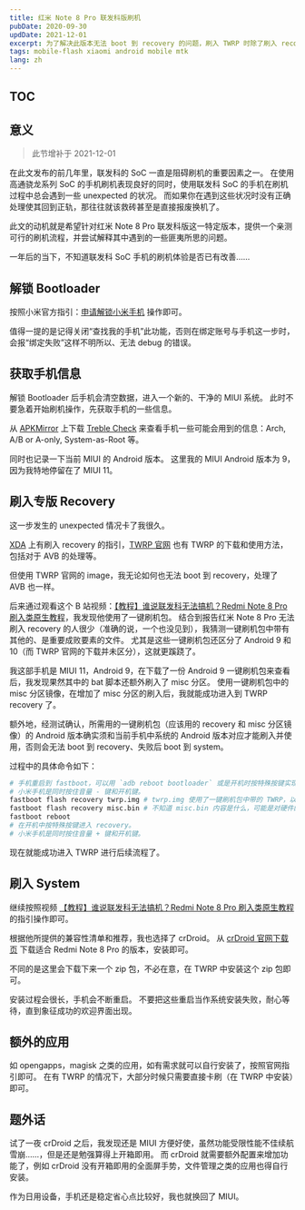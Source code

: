 ```yaml
---
title: 红米 Note 8 Pro 联发科版刷机
pubDate: 2020-09-30
updDate: 2021-12-01
excerpt: 为了解决此版本无法 boot 到 recovery 的问题，刷入 TWRP 时除了刷入 recovery 分区镜像，还需要额外刷入 misc 分区镜像。
tags: mobile-flash xiaomi android mobile mtk
lang: zh
---
```


<!-- Copyright (c) 2020-2022 myl7 -->
<!-- SPDX-License-Identifier: CC-BY-SA-4.0 -->

## TOC

## 意义

> 此节增补于 2021-12-01

在此文发布的前几年里，联发科的 SoC 一直是阻碍刷机的重要因素之一。
在使用高通骁龙系列 SoC 的手机刷机表现良好的同时，使用联发科 SoC 的手机在刷机过程中总会遇到一些 unexpected 的状况。
而如果你在遇到这些状况时没有正确处理使其回到正轨，那往往就该救砖甚至是直接报废换机了。

此文的动机就是希望针对红米 Note 8 Pro 联发科版这一特定版本，提供一个亲测可行的刷机流程，并尝试解释其中遇到的一些匪夷所思的问题。

一年后的当下，不知道联发科 SoC 手机的刷机体验是否已有改善……

## 解锁 Bootloader

按照小米官方指引：[申请解锁小米手机](http://www.miui.com/unlock/download.html) 操作即可。

值得一提的是记得关闭“查找我的手机”此功能，否则在绑定账号与手机这一步时，会报“绑定失败”这样不明所以、无法 debug 的错误。

## 获取手机信息

解锁 Bootloader 后手机会清空数据，进入一个新的、干净的 MIUI 系统。
此时不要急着开始刷机操作，先获取手机的一些信息。

从 [APKMirror](https://www.apkmirror.com/) 上下载 [Treble Check](https://www.apkmirror.com/apk/kevint/treble-check/) 来查看手机一些可能会用到的信息：Arch, A/B or A-only, System-as-Root 等。

同时也记录一下当前 MIUI 的 Android 版本。
这里我的 MIUI Android 版本为 9，因为我特地停留在了 MIUI 11。

## 刷入专版 Recovery

这一步发生的 unexpected 情况卡了我很久。

[XDA](https://www.xda-developers.com/) 上有刷入 recovery 的指引，[TWRP 官网](https://twrp.me/) 也有 TWRP 的下载和使用方法，包括对于 AVB 的处理等。

但使用 TWRP 官网的 image，我无论如何也无法 boot 到 recovery，处理了 AVB 也一样。

后来通过观看这个 B 站视频：[【教程】谁说联发科无法搞机？Redmi Note 8 Pro 刷入类原生教程](https://www.bilibili.com/video/BV1n64y1u7p4)，我发现他使用了一键刷机包。
结合到报告红米 Note 8 Pro 无法刷入 recovery 的人很少（准确的说，一个也没见到），我猜测一键刷机包中带有其他的、是重要成败要素的文件。
尤其是这些一键刷机包还区分了 Android 9 和 10（而 TWRP 官网的下载并未区分），这就更蹊跷了。

我这部手机是 MIUI 11，Android 9，在下载了一份 Android 9 一键刷机包来查看后，我发现果然其中的 bat 脚本还额外刷入了 misc 分区。
使用一键刷机包中的 misc 分区镜像，在增加了 misc 分区的刷入后，我就能成功进入到 TWRP recovery 了。

额外地，经测试确认，所需用的一键刷机包（应该用的 recovery 和 misc 分区镜像）的 Android 版本确实须和当前手机中系统的 Android 版本对应才能刷入并使用，否则会无法 boot 到 recovery、失败后 boot 到 system。

过程中的具体命令如下：

```bash
# 手机重启到 fastboot，可以用 `adb reboot bootloader` 或是开机时按特殊按键实现。
# 小米手机是同时按住音量 - 键和开机键。
fastboot flash recovery twrp.img # twrp.img 使用了一键刷机包中带的 TWRP，以求兼容性。
fastboot flash recovery misc.bin # 不知道 misc.bin 内容是什么，可能是对硬件的一些参数配置。
fastboot reboot
# 在开机中按特殊按键进入 recovery。
# 小米手机是同时按住音量 + 键和开机键。
```

现在就能成功进入 TWRP 进行后续流程了。

## 刷入 System

继续按照视频 [【教程】谁说联发科无法搞机？Redmi Note 8 Pro 刷入类原生教程](https://www.bilibili.com/video/BV1n64y1u7p4) 的指引操作即可。

根据他所提供的兼容性清单和推荐，我也选择了 crDroid。
从 [crDroid 官网下载页](https://crdroid.net/dl.php) 下载适合 Redmi Note 8 Pro 的版本，安装即可。

不同的是这里会下载下来一个 zip 包，不必在意，在 TWRP 中安装这个 zip 包即可。

安装过程会很长，手机会不断重启。
不要把这些重启当作系统安装失败，耐心等待，直到象征成功的欢迎界面出现。

## 额外的应用

如 opengapps，magisk 之类的应用，如有需求就可以自行安装了，按照官网指引即可。
在有 TWRP 的情况下，大部分时候只需要直接卡刷（在 TWRP 中安装）即可。

## 题外话

试了一夜 crDroid 之后，我发现还是 MIUI 方便好使，虽然功能受限性能不佳续航雪崩……，但是还是勉强算得上开箱即用。
而 crDroid 就需要额外配置来增加功能了，例如 crDroid 没有开箱即用的全面屏手势，文件管理之类的应用也得自行安装。

作为日用设备，手机还是稳定省心点比较好，我也就换回了 MIUI。
